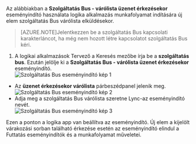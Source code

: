 Az alábbiakban a **Szolgáltatás Bus - várólista üzenet érkezésekor** eseményindító használata logika alkalmazás munkafolyamat indítására új elem szolgáltatás Bus várólista elküldésekor.  

>[AZURE.NOTE]Jelentkezzen be a szolgáltatás Bus kapcsolati karakterláncot, ha még nem hozott létre kapcsolatot szolgáltatás Bus kéri.  

1. A logikai alkalmazások Tervező a Keresés mezőbe írja be a **szolgáltatás bus**. Ezután jelölje ki a **Szolgáltatás Bus - várólista üzenet érkezésekor** eseményindító.  
![Szolgáltatás Bus eseményindító kép 1](./media/connectors-create-api-servicebus/trigger-1.png)   
- Az **üzenet érkezésekor várólista** párbeszédpanel jelenik meg.  
![Szolgáltatás Bus eseményindító kép 2](./media/connectors-create-api-servicebus/trigger-2.png)   
- Adja meg a szolgáltatás Bus várólista szeretne Lync-az eseményindító nevét.   
![Szolgáltatás Bus eseményindító kép 3](./media/connectors-create-api-servicebus/trigger-3.png)   

Ezen a ponton a logika app van beállítva az eseményindító. Új elem a kijelölt várakozási sorban található érkezése esetén az eseményindító elindul a Futtatás eseményindítók és a munkafolyamat műveletei.    
